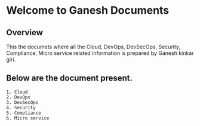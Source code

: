 # Welcome to Ganesh Documents

## Overview
This the documets where all the Cloud, DevOps, DevSecOps, Security, Compliance, Micro service related information is prepared by Ganesh kinkar giri.


## Below are the document present.
```
1. Cloud
2. DevOps
3. DevSecOps
4. Security
5. Compliance
6. Micro service
